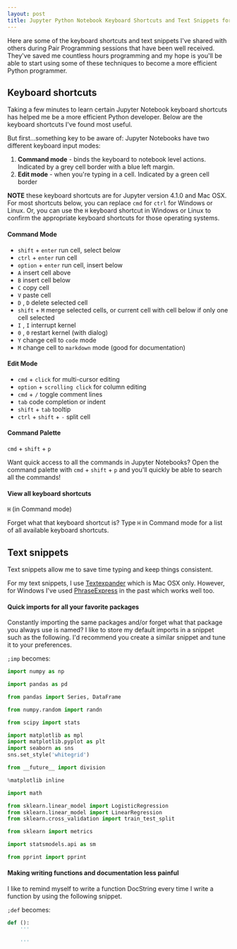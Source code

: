 ```yaml
---
layout: post
title: Jupyter Python Notebook Keyboard Shortcuts and Text Snippets for Beginners
---
```


Here are some of the keyboard shortcuts and text snippets I've shared with others during Pair Programming sessions that have been well received. They've saved me countless hours programming and my hope is you'll be able to start using some of these techniques to become a more efficient Python programmer.

## Keyboard shortcuts

Taking a few minutes to learn certain Jupyter Notebook keyboard shortcuts has helped me be a more efficient Python developer. Below are the keyboard shortcuts I've found most useful.

But first...something key to be aware of: Jupyter Notebooks have two different keyboard input modes:

1. **Command mode** - binds the keyboard to notebook level actions. Indicated by a grey cell border with a blue left margin.
2. **Edit mode** - when you're typing in a cell. Indicated by a green cell border

**NOTE** these keyboard shortcuts are for Jupyter version 4.1.0 and Mac OSX. For most shortcuts below, you can replace `cmd` for `ctrl` for Windows or Linux. Or, you can use the `H` keyboard shortcut in Windows or Linux to confirm the appropriate keyboard shortcuts for those operating systems.

#### Command Mode

- `shift` + `enter` run cell, select below
- `ctrl` + `enter` run cell
- `option` + `enter` run cell, insert below
- `A` insert cell above
- `B` insert cell below
- `C` copy cell
- `V` paste cell
- `D` , `D` delete selected cell
- `shift` + `M` merge selected cells, or current cell with cell below if only one cell selected
- `I` , `I` interrupt kernel
- `0` , `0` restart kernel (with dialog)
- `Y` change cell to `code` mode
- `M` change cell to `markdown` mode (good for documentation)

<!-- |--
| Command | Description
|-:|:-
cmd + shift + p | open the command palette
`A` | insert cell above
|=== -->

#### Edit Mode

- `cmd` + `click` for multi-cursor editing
- `option` + `scrolling click` for column editing
- `cmd` + `/` toggle comment lines
- `tab` code completion or indent
- `shift` + `tab` tooltip
- `ctrl` + `shift` + `-` split cell

#### Command Palette

`cmd` + `shift` + `p`

Want quick access to all the commands in Jupyter Notebooks? Open the command palette with `cmd` + `shift` + `p` and you'll quickly be able to search all the commands!

<amp-img width="700" height="169" layout="responsive" src="/assets/images/keyboard-shortcuts/command_palette.png"></amp-img>

#### View all keyboard shortcuts

`H` (in Command mode)

Forget what that keyboard shortcut is? Type `H` in Command mode for a list of all available keyboard shortcuts.

<amp-img width="700" height="256" layout="responsive" src="/assets/images/keyboard-shortcuts/keyboard_shortcuts.png"></amp-img>

## Text snippets

Text snippets allow me to save time typing and keep things consistent.

For my text snippets, I use [Textexpander](https://textexpander.com/) which is Mac OSX only. However, for Windows I've used [PhraseExpress](http://www.phraseexpress.com/textexpander-windows.htm) in the past which works well too.

#### Quick imports for all your favorite packages

Constantly importing the same packages and/or forget what that package you always use is named? I like to store my default imports in a snippet such as the following. I'd recommend you create a similar snippet and tune it to your preferences.

`;imp` becomes:

~~~python
import numpy as np

import pandas as pd

from pandas import Series, DataFrame

from numpy.random import randn

from scipy import stats

import matplotlib as mpl
import matplotlib.pyplot as plt
import seaborn as sns
sns.set_style('whitegrid')

from __future__ import division

%matplotlib inline

import math

from sklearn.linear_model import LogisticRegression
from sklearn.linear_model import LinearRegression
from sklearn.cross_validation import train_test_split

from sklearn import metrics

import statsmodels.api as sm

from pprint import pprint
~~~


#### Making writing functions and documentation less painful

I like to remind myself to write a function DocString every time I write a function by using the following snippet.

`;def` becomes:

~~~python
def ():
    '''

    '''
~~~



<!-- Other ideas:
- python/ipython tips and tricks (textexpander for imports, tab-shift inside function parameters, cmd+click for multi-edit, tab to autocomplete, cmd+/ to comment, cmd+alt for column select, vars() to print object variables) -->
